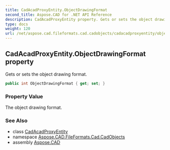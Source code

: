 ```yaml
---
title: CadAcadProxyEntity.ObjectDrawingFormat
second_title: Aspose.CAD for .NET API Reference
description: CadAcadProxyEntity property. Gets or sets the object drawing format
type: docs
weight: 120
url: /net/aspose.cad.fileformats.cad.cadobjects/cadacadproxyentity/objectdrawingformat/
---
```

## CadAcadProxyEntity.ObjectDrawingFormat property

Gets or sets the object drawing format.

```csharp
public int ObjectDrawingFormat { get; set; }
```

### Property Value

The object drawing format.

### See Also

* class [CadAcadProxyEntity](../)
* namespace [Aspose.CAD.FileFormats.Cad.CadObjects](../../cadacadproxyentity/)
* assembly [Aspose.CAD](../../../)


